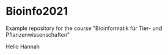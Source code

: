 # Bioinfo2021
Example repository for the course "Bioinformatik für Tier- und Pflanzenwissenschaften" 

Hello Hannah